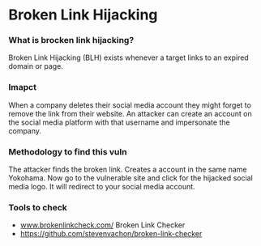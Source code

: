# Broken Link Hijacking
### What is brocken link hijacking?
Broken Link Hijacking (BLH) exists whenever a target links to an expired domain or page.
### Imapct
When a company deletes their social media account they might forget to remove the link from their website. An attacker can create an account on the social media platform with that username and impersonate the company.
### Methodology to find this vuln
The attacker finds the broken link.
Creates a account in the same name Yokohama.
Now go to the vulnerable site and click for the hijacked social media logo.
It will redirect to your social media account.
### Tools to check
- www.brokenlinkcheck.com/
Broken Link Checker
- https://github.com/stevenvachon/broken-link-checker